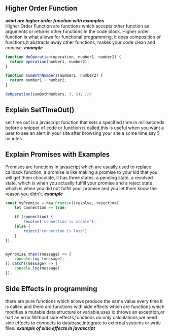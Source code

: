 ## Higher Order Function

**_what are higher order function with examples_**  
Higher Order Function are functions which accepts other function as arguments or returns other functions in the code block. Higher order function is what allows for functional programming, it does composition of functions,it abstracts away other functions, makes your code clean and concise.
**_example_**

```js
function doOperation(operation, number1, number2) {
  return operation(number1, number2);
}

function sumBothNumbers(number1, number2) {
  return number1 + number2;
}

doOperation(sumBothNumbers, 3, 5); //8
```

## Explain SetTimeOut()

set time out is a javascript function that sets a specified time in milliseconds before a snippet of code or function is called,this is useful when you want a user to see an alert in your site after browsing your site a some time,say 5 minutes.

## Explain Promises with Examples

Promises are functions in javascript which are usually used to replace callback function, a promise is like making a promise to your kid that you will get them chocolate, it has three states: a pending state, a resolved state, which is when you actually fulfill your promise and a reject state which is when you did not fulfill your promise and you let them know the reason you didn't.
**_example_**

```js
const myPromise = new Promise((resolve, reject)=>{
    let connection == true;

    if (connection) {
        resolve('connection is stable');
    }else {
        reject('connection is lost')
    }
});


myPromise.then((message) => {
    console.log (message);
}).catch((message) => {
    console.log(message)
});
```

## Side Effects in programming

there are pure functions which allows produce the same value every time it is called and there are functions with side effects which are functions which modifies a mutable data structure or variable,uses io,throws an exception,or halt an error.Without side effects,functions do only calculations,we need side effects to connects to database,integrate to external systems or write files.
**_example of side effects in javascript_**
